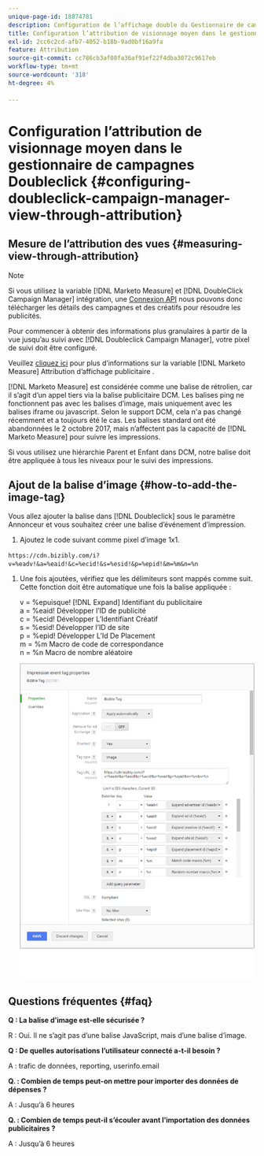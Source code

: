 ```yaml
---
unique-page-id: 18874781
description: Configuration de l’affichage double du Gestionnaire de campagnes via l’attribution - [!DNL Marketo Measure] - Documentation du produit
title: Configuration l’attribution de visionnage moyen dans le gestionnaire de campagnes Doubleclick
exl-id: 2cc6c2cd-afb7-4052-b18b-9ad0bf16a9fa
feature: Attribution
source-git-commit: cc786cb3af08fa36af91ef22f4dba3072c9617eb
workflow-type: tm+mt
source-wordcount: '318'
ht-degree: 4%

---
```


# Configuration l’attribution de visionnage moyen dans le gestionnaire de campagnes Doubleclick {#configuring-doubleclick-campaign-manager-view-through-attribution}

## Mesure de l’attribution des vues {#measuring-view-through-attribution}

>[!NOTE]
>
>Si vous utilisez la variable [!DNL Marketo Measure] et [!DNL DoubleClick Campaign Manager] intégration, une [Connexion API](/help/api-connections/utilizing-marketo-measures-api-connections/integrated-ad-platforms.md#how-to-connect-ad-platforms) nous pouvons donc télécharger les détails des campagnes et des créatifs pour résoudre les publicités.

Pour commencer à obtenir des informations plus granulaires à partir de la vue jusqu’au suivi avec [!DNL Doubleclick Campaign Manager], votre pixel de suivi doit être configuré.

Veuillez [cliquez ici](/help/advanced-marketo-measure-features/view-through-attribution/marketo-measure-view-through-attribution-faq.md) pour plus d’informations sur la variable [!DNL Marketo Measure] Attribution d’affichage publicitaire .

[!DNL Marketo Measure] est considérée comme une balise de rétrolien, car il s’agit d’un appel tiers via la balise publicitaire DCM. Les balises ping ne fonctionnent pas avec les balises d’image, mais uniquement avec les balises iframe ou javascript. Selon le support DCM, cela n&#39;a pas changé récemment et a toujours été le cas. Les balises standard ont été abandonnées le 2 octobre 2017, mais n’affectent pas la capacité de [!DNL Marketo Measure] pour suivre les impressions.

Si vous utilisez une hiérarchie Parent et Enfant dans DCM, notre balise doit être appliquée à tous les niveaux pour le suivi des impressions.

## Ajout de la balise d’image {#how-to-add-the-image-tag}

Vous allez ajouter la balise dans [!DNL Doubleclick] sous le paramètre Annonceur et vous souhaitez créer une balise d’événement d’impression.

1. Ajoutez le code suivant comme pixel d’image 1x1.

`https://cdn.bizibly.com/i?v=%eadv!&a=%eaid!&c=%ecid!&s=%esid!&p=%epid!&m=%m&n=%n`

1. Une fois ajoutées, vérifiez que les délimiteurs sont mappés comme suit. Cette fonction doit être automatique une fois la balise appliquée :

   v = %epuisque! [!DNL Expand] Identifiant du publicitaire\
   a = %eaid! Développer l’ID de publicité\
   c = %ecid! Développer L’Identifiant Créatif\
   s = %esid! Développer l’ID de site\
   p = %epid! Développer L’Id De Placement\
   m = %m Macro de code de correspondance\
   n = %n Macro de nombre aléatoire

   ![](assets/1.png)

## Questions fréquentes {#faq}

**Q : La balise d’image est-elle sécurisée ?**

R : Oui. Il ne s’agit pas d’une balise JavaScript, mais d’une balise d’image.

**Q : De quelles autorisations l’utilisateur connecté a-t-il besoin ?**

A : trafic de données, reporting, userinfo.email

**Q. : Combien de temps peut-on mettre pour importer des données de dépenses ?**

A : Jusqu’à 6 heures

**Q. : Combien de temps peut-il s’écouler avant l’importation des données publicitaires ?**

A : Jusqu’à 6 heures
